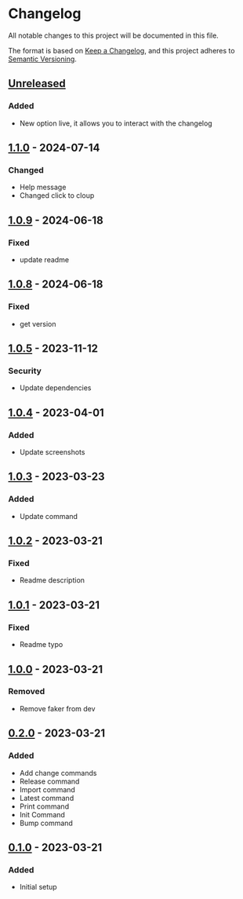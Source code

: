 # Changelog

All notable changes to this project will be documented in this file.

The format is based on [Keep a Changelog](https://keepachangelog.com/en/1.1.0/),
and this project adheres to [Semantic Versioning](https://semver.org/spec/v2.0.0.html).

## [Unreleased]

### Added

- New option live, it allows you to interact with the changelog

## [1.1.0] - 2024-07-14

### Changed

- Help message
- Changed click to cloup

## [1.0.9] - 2024-06-18

### Fixed

- update readme

## [1.0.8] - 2024-06-18

### Fixed

- get version

## [1.0.5] - 2023-11-12

### Security

- Update dependencies

## [1.0.4] - 2023-04-01

### Added

- Update screenshots

## [1.0.3] - 2023-03-23

### Added

- Update command

## [1.0.2] - 2023-03-21

### Fixed

- Readme description

## [1.0.1] - 2023-03-21

### Fixed

- Readme typo

## [1.0.0] - 2023-03-21

### Removed

- Remove faker from dev

## [0.2.0] - 2023-03-21

### Added

- Add change commands
- Release command
- Import command
- Latest command
- Print command
- Init Command
- Bump command

## [0.1.0] - 2023-03-21

### Added

- Initial setup

[Unreleased]: https://github.com/sauljabin/changeloggh/compare/v1.1.0...HEAD
[1.1.0]: https://github.com/sauljabin/changeloggh/compare/v1.0.9...v1.1.0
[1.0.9]: https://github.com/sauljabin/changeloggh/compare/v1.0.8...v1.0.9
[1.0.8]: https://github.com/sauljabin/changeloggh/compare/v1.0.5...v1.0.8
[1.0.5]: https://github.com/sauljabin/changeloggh/compare/v1.0.4...v1.0.5
[1.0.4]: https://github.com/sauljabin/changeloggh/compare/v1.0.3...v1.0.4
[1.0.3]: https://github.com/sauljabin/changeloggh/compare/v1.0.2...v1.0.3
[1.0.2]: https://github.com/sauljabin/changeloggh/compare/v1.0.1...v1.0.2
[1.0.1]: https://github.com/sauljabin/changeloggh/compare/v1.0.0...v1.0.1
[1.0.0]: https://github.com/sauljabin/changeloggh/compare/v0.2.0...v1.0.0
[0.2.0]: https://github.com/sauljabin/changeloggh/compare/v0.1.0...v0.2.0
[0.1.0]: https://github.com/sauljabin/changeloggh/releases/tag/v0.1.0